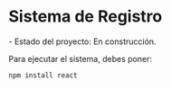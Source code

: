 <h1>Sistema de Registro</h1>
- Estado del proyecto: En construcción.

Para ejecutar el sistema, debes poner:

```npm install react```
